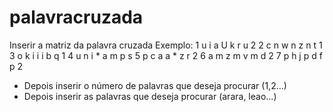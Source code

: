 # palavracruzada

Inserir a matriz da palavra cruzada
Exemplo:
1 u i a U k r u 2
2 c n w n z n t 1
3 o k i i i b q 1
4 u n i * a m p s
5 p c a a * z r 2
6 a m z m v m d 2
7 p h j p d f p 2

- Depois inserir o número de palavras que deseja procurar (1,2...)
- Depois inserir as palavras que deseja procurar (arara, leao...)

